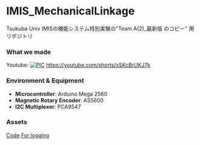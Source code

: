 # IMIS_MechanicalLinkage
Tsukuba Univ IMISの機能システム特別実験の"Team A(2)_最新版 のコピー" 用リポジトリ

### What we made
Youtube:
[![PIC](http://img.youtube.com/vi/xSKcBrUKJ7k/maxresdefault.jpg)](https://youtube.com/shorts/xSKcBrUKJ7k)
https://youtube.com/shorts/xSKcBrUKJ7k

### Environment & Equipment

- **Microcontroller**: Arduino Mega 2560
- **Magnetic Rotary Encoder**: AS5600
- **I2C Multiplexer**: PCA9547

### Assets
[Code](https://github.com/pampem/IMIS_MechanicalLinkage/tree/main/DualMotorPID)
[For logging](https://github.com/pampem/IMIS_MechanicalLinkage/blob/main/DualMotorPID/logging.py)



